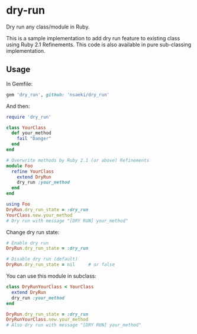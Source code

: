 # dry-run
Dry run any class/module in Ruby.

This is a sample implementation to add dry run feature to existing class using Ruby 2.1 Refinements.
This code is also available in pure sub-classing implementation.

## Usage

In Gemfile:

```ruby
gem 'dry_run', github: 'nsaeki/dry_run'
```

And then:

```ruby
require 'dry_run'

class YourClass
  def your_method
    fail "Danger"
  end
end

# Overwrite methods by Ruby 2.1 (or above) Refinements
module Foo
  refine YourClass
    extend DryRun
    dry_run :your_method
  end
end

using Foo
DryRun.dry_run_state = :dry_run
YourClass.new.your_method
# Dry run with message "[DRY RUN] your_method"
```

Change dry run state:

```ruby
# Enable dry run
DryRun.dry_run_state = :dry_run

# Disable dry run (default)
DryRun.dry_run_state = nil     # or false
```

You can use this module in subclass:

```ruby
class DryRunYourClass < YourClass
  extend DryRun
  dry_run :your_method
end

DryRun.dry_run_state = :dry_run
DryRunYourClass.new.your_method
# Also dry run with message "[DRY RUN] your_method"
```


